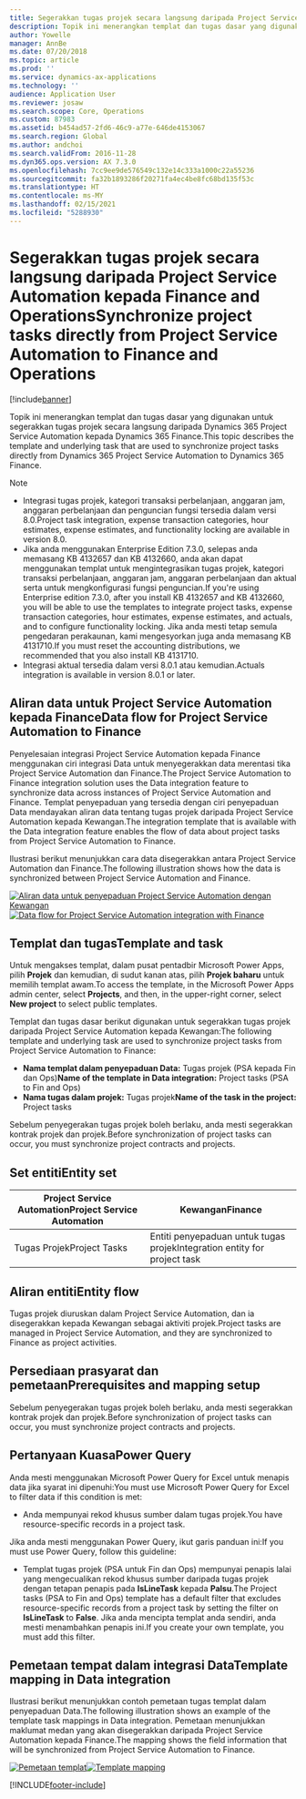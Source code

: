 ```yaml
---
title: Segerakkan tugas projek secara langsung daripada Project Service Automation kepada Finance and Operations
description: Topik ini menerangkan templat dan tugas dasar yang digunakan untuk segerakkan tugas projek secara langsung daripada Microsoft Dynamics 365 Project Service Automation kepada Dynamics 365 Finance.
author: Yowelle
manager: AnnBe
ms.date: 07/20/2018
ms.topic: article
ms.prod: ''
ms.service: dynamics-ax-applications
ms.technology: ''
audience: Application User
ms.reviewer: josaw
ms.search.scope: Core, Operations
ms.custom: 87983
ms.assetid: b454ad57-2fd6-46c9-a77e-646de4153067
ms.search.region: Global
ms.author: andchoi
ms.search.validFrom: 2016-11-28
ms.dyn365.ops.version: AX 7.3.0
ms.openlocfilehash: 7cc9ee9de576549c132e14c333a1000c22a55236
ms.sourcegitcommit: fa32b1893286f20271fa4ec4be8fc68bd135f53c
ms.translationtype: HT
ms.contentlocale: ms-MY
ms.lasthandoff: 02/15/2021
ms.locfileid: "5288930"
---
```

# <a name="synchronize-project-tasks-directly-from-project-service-automation-to-finance-and-operations"></a><span data-ttu-id="c8a4e-103">Segerakkan tugas projek secara langsung daripada Project Service Automation kepada Finance and Operations</span><span class="sxs-lookup"><span data-stu-id="c8a4e-103">Synchronize project tasks directly from Project Service Automation to Finance and Operations</span></span>

[!include[banner](../includes/banner.md)]

<span data-ttu-id="c8a4e-104">Topik ini menerangkan templat dan tugas dasar yang digunakan untuk segerakkan tugas projek secara langsung daripada Dynamics 365 Project Service Automation kepada Dynamics 365 Finance.</span><span class="sxs-lookup"><span data-stu-id="c8a4e-104">This topic describes the template and underlying task that are used to synchronize project tasks directly from Dynamics 365 Project Service Automation to Dynamics 365 Finance.</span></span>

> [!NOTE]
> - <span data-ttu-id="c8a4e-105">Integrasi tugas projek, kategori transaksi perbelanjaan, anggaran jam, anggaran perbelanjaan dan penguncian fungsi tersedia dalam versi 8.0.</span><span class="sxs-lookup"><span data-stu-id="c8a4e-105">Project task integration, expense transaction categories, hour estimates, expense estimates, and functionality locking are available in version 8.0.</span></span>
> - <span data-ttu-id="c8a4e-106">Jika anda menggunakan Enterprise Edition 7.3.0, selepas anda memasang KB 4132657 dan KB 4132660, anda akan dapat menggunakan templat untuk mengintegrasikan tugas projek, kategori transaksi perbelanjaan, anggaran jam, anggaran perbelanjaan dan aktual serta untuk mengkonfigurasi fungsi penguncian.</span><span class="sxs-lookup"><span data-stu-id="c8a4e-106">If you're using Enterprise edition 7.3.0, after you install KB 4132657 and KB 4132660, you will be able to use the templates to integrate project tasks, expense transaction categories, hour estimates, expense estimates, and actuals, and to configure functionality locking.</span></span> <span data-ttu-id="c8a4e-107">Jika anda mesti tetap semula pengedaran perakaunan, kami mengesyorkan juga anda memasang KB 4131710.</span><span class="sxs-lookup"><span data-stu-id="c8a4e-107">If you must reset the accounting distributions, we recommended that you also install KB 4131710.</span></span>
> - <span data-ttu-id="c8a4e-108">Integrasi aktual tersedia dalam versi 8.0.1 atau kemudian.</span><span class="sxs-lookup"><span data-stu-id="c8a4e-108">Actuals integration is available in version 8.0.1 or later.</span></span>

## <a name="data-flow-for-project-service-automation-to-finance"></a><span data-ttu-id="c8a4e-109">Aliran data untuk Project Service Automation kepada Finance</span><span class="sxs-lookup"><span data-stu-id="c8a4e-109">Data flow for Project Service Automation to Finance</span></span>

<span data-ttu-id="c8a4e-110">Penyelesaian integrasi Project Service Automation kepada Finance menggunakan ciri integrasi Data untuk menyegerakkan data merentasi tika Project Service Automation dan Finance.</span><span class="sxs-lookup"><span data-stu-id="c8a4e-110">The Project Service Automation to Finance integration solution uses the Data integration feature to synchronize data across instances of Project Service Automation and Finance.</span></span> <span data-ttu-id="c8a4e-111">Templat penyepaduan yang tersedia dengan ciri penyepaduan Data mendayakan aliran data tentang tugas projek daripada Project Service Automation kepada Kewangan.</span><span class="sxs-lookup"><span data-stu-id="c8a4e-111">The integration template that is available with the Data integration feature enables the flow of data about project tasks from Project Service Automation to Finance.</span></span>

<span data-ttu-id="c8a4e-112">Ilustrasi berikut menunjukkan cara data disegerakkan antara Project Service Automation dan Finance.</span><span class="sxs-lookup"><span data-stu-id="c8a4e-112">The following illustration shows how the data is synchronized between Project Service Automation and Finance.</span></span>

<span data-ttu-id="c8a4e-113">[![Aliran data untuk penyepaduan Project Service Automation dengan Kewangan](./media/ProjectTasksFlow.png)](./media/ProjectTasksFlow.png)</span><span class="sxs-lookup"><span data-stu-id="c8a4e-113">[![Data flow for Project Service Automation integration with Finance](./media/ProjectTasksFlow.png)](./media/ProjectTasksFlow.png)</span></span>

## <a name="template-and-task"></a><span data-ttu-id="c8a4e-114">Templat dan tugas</span><span class="sxs-lookup"><span data-stu-id="c8a4e-114">Template and task</span></span>

<span data-ttu-id="c8a4e-115">Untuk mengakses templat, dalam pusat pentadbir Microsoft Power Apps, pilih **Projek** dan kemudian, di sudut kanan atas, pilih **Projek baharu** untuk memilih templat awam.</span><span class="sxs-lookup"><span data-stu-id="c8a4e-115">To access the template, in the Microsoft Power Apps admin center, select **Projects**, and then, in the upper-right corner, select **New project** to select public templates.</span></span>

<span data-ttu-id="c8a4e-116">Templat dan tugas dasar berikut digunakan untuk segerakkan tugas projek daripada Project Service Automation kepada Kewangan:</span><span class="sxs-lookup"><span data-stu-id="c8a4e-116">The following template and underlying task are used to synchronize project tasks from Project Service Automation to Finance:</span></span>

- <span data-ttu-id="c8a4e-117">**Nama templat dalam penyepaduan Data:** Tugas projek (PSA kepada Fin dan Ops)</span><span class="sxs-lookup"><span data-stu-id="c8a4e-117">**Name of the template in Data integration:** Project tasks (PSA to Fin and Ops)</span></span>
- <span data-ttu-id="c8a4e-118">**Nama tugas dalam projek:** Tugas projek</span><span class="sxs-lookup"><span data-stu-id="c8a4e-118">**Name of the task in the project:** Project tasks</span></span>

<span data-ttu-id="c8a4e-119">Sebelum penyegerakan tugas projek boleh berlaku, anda mesti segerakkan kontrak projek dan projek.</span><span class="sxs-lookup"><span data-stu-id="c8a4e-119">Before synchronization of project tasks can occur, you must synchronize project contracts and projects.</span></span>

## <a name="entity-set"></a><span data-ttu-id="c8a4e-120">Set entiti</span><span class="sxs-lookup"><span data-stu-id="c8a4e-120">Entity set</span></span>

| <span data-ttu-id="c8a4e-121">Project Service Automation</span><span class="sxs-lookup"><span data-stu-id="c8a4e-121">Project Service Automation</span></span> | <span data-ttu-id="c8a4e-122">Kewangan</span><span class="sxs-lookup"><span data-stu-id="c8a4e-122">Finance</span></span>                             |
|----------------------------|-------------------------------------|
| <span data-ttu-id="c8a4e-123">Tugas Projek</span><span class="sxs-lookup"><span data-stu-id="c8a4e-123">Project Tasks</span></span>              | <span data-ttu-id="c8a4e-124">Entiti penyepaduan untuk tugas projek</span><span class="sxs-lookup"><span data-stu-id="c8a4e-124">Integration entity for project task</span></span> |

## <a name="entity-flow"></a><span data-ttu-id="c8a4e-125">Aliran entiti</span><span class="sxs-lookup"><span data-stu-id="c8a4e-125">Entity flow</span></span>

<span data-ttu-id="c8a4e-126">Tugas projek diuruskan dalam Project Service Automation, dan ia disegerakkan kepada Kewangan sebagai aktiviti projek.</span><span class="sxs-lookup"><span data-stu-id="c8a4e-126">Project tasks are managed in Project Service Automation, and they are synchronized to Finance as project activities.</span></span>

## <a name="prerequisites-and-mapping-setup"></a><span data-ttu-id="c8a4e-127">Persediaan prasyarat dan pemetaan</span><span class="sxs-lookup"><span data-stu-id="c8a4e-127">Prerequisites and mapping setup</span></span>

<span data-ttu-id="c8a4e-128">Sebelum penyegerakan tugas projek boleh berlaku, anda mesti segerakkan kontrak projek dan projek.</span><span class="sxs-lookup"><span data-stu-id="c8a4e-128">Before synchronization of project tasks can occur, you must synchronize project contracts and projects.</span></span>

## <a name="power-query"></a><span data-ttu-id="c8a4e-129">Pertanyaan Kuasa</span><span class="sxs-lookup"><span data-stu-id="c8a4e-129">Power Query</span></span>

<span data-ttu-id="c8a4e-130">Anda mesti menggunakan Microsoft Power Query for Excel untuk menapis data jika syarat ini dipenuhi:</span><span class="sxs-lookup"><span data-stu-id="c8a4e-130">You must use Microsoft Power Query for Excel to filter data if this condition is met:</span></span>

- <span data-ttu-id="c8a4e-131">Anda mempunyai rekod khusus sumber dalam tugas projek.</span><span class="sxs-lookup"><span data-stu-id="c8a4e-131">You have resource-specific records in a project task.</span></span>

<span data-ttu-id="c8a4e-132">Jika anda mesti menggunakan Power Query, ikut garis panduan ini:</span><span class="sxs-lookup"><span data-stu-id="c8a4e-132">If you must use Power Query, follow this guideline:</span></span>

- <span data-ttu-id="c8a4e-133">Templat tugas projek (PSA untuk Fin dan Ops) mempunyai penapis lalai yang mengecualikan rekod khusus sumber daripada tugas projek dengan tetapan penapis pada **IsLineTask** kepada **Palsu**.</span><span class="sxs-lookup"><span data-stu-id="c8a4e-133">The Project tasks (PSA to Fin and Ops) template has a default filter that excludes resource-specific records from a project task by setting the filter on **IsLineTask** to **False**.</span></span> <span data-ttu-id="c8a4e-134">Jika anda mencipta templat anda sendiri, anda mesti menambahkan penapis ini.</span><span class="sxs-lookup"><span data-stu-id="c8a4e-134">If you create your own template, you must add this filter.</span></span>

## <a name="template-mapping-in-data-integration"></a><span data-ttu-id="c8a4e-135">Pemetaan tempat dalam integrasi Data</span><span class="sxs-lookup"><span data-stu-id="c8a4e-135">Template mapping in Data integration</span></span>

<span data-ttu-id="c8a4e-136">Ilustrasi berikut menunjukkan contoh pemetaan tugas templat dalam penyepaduan Data.</span><span class="sxs-lookup"><span data-stu-id="c8a4e-136">The following illustration shows an example of the template task mappings in Data integration.</span></span> <span data-ttu-id="c8a4e-137">Pemetaan menunjukkan maklumat medan yang akan disegerakkan daripada Project Service Automation kepada Finance.</span><span class="sxs-lookup"><span data-stu-id="c8a4e-137">The mapping shows the field information that will be synchronized from Project Service Automation to Finance.</span></span>

<span data-ttu-id="c8a4e-138">[![Pemetaan templat](./media/ProjectTasksMapping.png)](./media/ProjectTasksMapping.png)</span><span class="sxs-lookup"><span data-stu-id="c8a4e-138">[![Template mapping](./media/ProjectTasksMapping.png)](./media/ProjectTasksMapping.png)</span></span>


[!INCLUDE[footer-include](../includes/footer-banner.md)]
